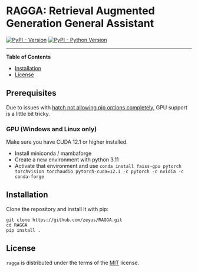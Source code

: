 # RAGGA: Retrieval Augmented Generation General Assistant

[![PyPI - Version](https://img.shields.io/pypi/v/ragga.svg)](https://pypi.org/project/ragga)
[![PyPI - Python Version](https://img.shields.io/pypi/pyversions/ragga.svg)](https://pypi.org/project/ragga)

-----

**Table of Contents**

- [Installation](#installation)
- [License](#license)

## Prerequisites

Due to issues with [hatch not allowing pip options completely](https://github.com/pypa/hatch/issues/838), GPU support is a little bit tricky.

### GPU (Windows and Linux only)

Make sure you have CUDA 12.1 or higher installed.

- Install miniconda / mambaforge
- Create a new environment with python 3.11
- Activate that environment and use `conda install faiss-gpu pytorch torchvision torchaudio pytorch-cuda=12.1 -c pytorch -c nvidia -c conda-forge`


## Installation

Clone the repository and install it with pip:

```console
git clone https://github.com/zeyus/RAGGA.git
cd RAGGA
pip install .
```

## License

`ragga` is distributed under the terms of the [MIT](https://spdx.org/licenses/MIT.html) license.